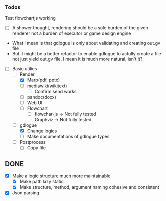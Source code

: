 ### Todos

Test flowchartjs working

* [ ] A shower thought, rendering should be a sole burden of the given renderer
not a burden of executor or game design engine
- What I mean is that gdlogue is only about validating and creating out.gv file
- But it might be a better refactor to enable gdlogue to actully create a file not just yield out.gv file. I mean it is much more natural, isn't it?

* [ ] Basic utilies
  * [ ] Render
    * [x] Marp(pdf, pptx)
    * [ ] mediawiki(wikitext)
	  * [ ] Confirm send works
    * [ ] pandoc(docx)
    * [ ] Web UI
    * [ ] Flowchart
      * [ ] flowchar-js -> Not fully tested
      * [ ] Graphviz -> Not fully tested
  * [ ] gdlogue
    * [x] Change logics
	* [ ] Make documentations of gdlogue types

  * [ ] Postprocess
     * [ ] Copy file

## DONE

* [x] Make a logic structure much more maintainable
  * [x] Make path lazy static
  * [x] Make structure, method, argument naming cohesive and consistent

* [x] Json parsing
